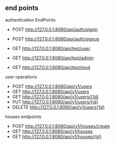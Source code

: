 ## end points 


authentication EndPoints

- POST http://127.0.0.1:8080/api/auth/signin
- POST http://127.0.0.1:8080/api/auth/signup

- GET  http://127.0.0.1:8080/api/test/user
- GET  http://127.0.0.1:8080/api/test/admin
- GET  http://127.0.0.1:8080/api/test/mod

user operations
- POST  http://127.0.0.1:8080/api/v1/users
- GET  http://127.0.0.1:8080/api/v1/users
- GET  http://127.0.0.1:8080/api/v1/users/{1d}
- PUT  http://127.0.0.1:8080/api/v1/users/{id}
- DELETE http://127.0.0.1:8080/api/v1/users{1d}

houses endpoints
- POST  http://127.0.0.1:8080/api/v1/houses/create
- GET  http://127.0.0.1:8080/api/v1/houses
- GET  http://127.0.0.1:8080/api/v1/houses/{id}


